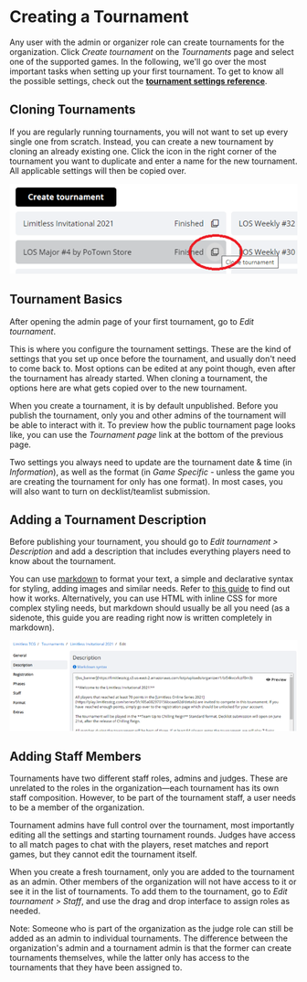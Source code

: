 # Creating a Tournament

Any user with the admin or organizer role can create tournaments for the organization. Click *Create tournament* on the *Tournaments* page and select one of the supported games.
In the following, we'll go over the most important tasks when setting up your first tournament. To get to know all the possible settings, check out the **[tournament settings reference](/organizer/reference)**.

## Cloning Tournaments

If you are regularly running tournaments, you will not want to set up every single one from scratch. Instead, you can create a new tournament by cloning an already existing one.
Click the icon in the right corner of the tournament you want to duplicate and enter a name for the new tournament. All applicable settings will then be copied over.

![clone_tournament](./img/tournament-clone.webp)

## Tournament Basics

After opening the admin page of your first tournament, go to *Edit tournament*.

This is where you configure the tournament settings. These are the kind of settings that you set up once before the tournament, and usually don't need to come back to. Most options can be edited at any point though, even after the tournament has already started. When cloning a tournament, the options here are what gets copied over to the new tournament.

When you create a tournament, it is by default unpublished. Before you publish the tournament, only you and other admins of the tournament will be able to interact with it. To preview how the public tournament page looks like, you can use the *Tournament page* link at the bottom of the previous page.

Two settings you always need to update are the tournament date & time (in *Information*), as well as the format (in *Game Specific* - unless the game you are creating the tournament for only has one format). In most cases, you will also want to turn on decklist/teamlist submission.

## Adding a Tournament Description

Before publishing your tournament, you should go to *Edit tournament > Description* and add a description that includes everything players need to know about the tournament.

You can use [markdown](https://www.markdownguide.org/getting-started/) to format your text, a simple and declarative syntax for styling, adding images and similar needs. Refer to [this guide](https://www.markdownguide.org/basic-syntax/) to find out how it works. Alternatively, you can use HTML with inline CSS for more complex styling needs, but markdown should usually be all you need (as a sidenote, this guide you are reading right now is written completely in markdown).

![tournament_description](./img/tournament-description.webp)

## Adding Staff Members

Tournaments have two different staff roles, admins and judges. These are unrelated to the roles in the organization—each tournament has its own staff composition. However, to be part of the tournament staff, a user needs to be a member of the organization.

Tournament admins have full control over the tournament, most importantly editing all the settings and starting tournament rounds. Judges have access to all match pages to chat with the players, reset matches and report games, but they cannot edit the tournament itself.

When you create a fresh tournament, only you are added to the tournament as an admin. Other members of the organization will not have access to it or see it in the list of tournaments. To add them to the tournament, go to *Edit tournament > Staff*, and use the drag and drop interface to assign roles as needed.

Note: Someone who is part of the organization as the judge role can still be added as an admin to individual tournaments. The difference between the organization's admin and a tournament admin is that the former can create tournaments themselves, while the latter only has access to the tournaments that they have been assigned to.